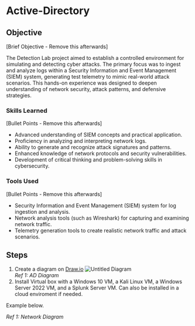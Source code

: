 # Active-Directory

## Objective
[Brief Objective - Remove this afterwards]

The Detection Lab project aimed to establish a controlled environment for simulating and detecting cyber attacks. The primary focus was to ingest and analyze logs within a Security Information and Event Management (SIEM) system, generating test telemetry to mimic real-world attack scenarios. This hands-on experience was designed to deepen understanding of network security, attack patterns, and defensive strategies.

### Skills Learned
[Bullet Points - Remove this afterwards]

- Advanced understanding of SIEM concepts and practical application.
- Proficiency in analyzing and interpreting network logs.
- Ability to generate and recognize attack signatures and patterns.
- Enhanced knowledge of network protocols and security vulnerabilities.
- Development of critical thinking and problem-solving skills in cybersecurity.

### Tools Used
[Bullet Points - Remove this afterwards]

- Security Information and Event Management (SIEM) system for log ingestion and analysis.
- Network analysis tools (such as Wireshark) for capturing and examining network traffic.
- Telemetry generation tools to create realistic network traffic and attack scenarios.

## Steps
1. Create a diagram on <a href="https://Draw.io"> Draw.io</a>
  ![Untitled Diagram](https://github.com/user-attachments/assets/d54d7780-fd52-4e89-87d8-1ecac39c5514)<br>
*Ref 1: AD Diagram*
2. Install Virtual box with a Windows 10 VM, a Kali Linux VM, a Windows Server 2022 VM, and a Splunk Server VM. Can also be installed in a cloud enviroment if needed.

Example below.

*Ref 1: Network Diagram*
